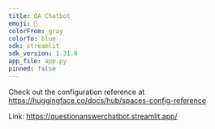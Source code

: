 ```yaml
---
title: QA Chatbot
emoji: 🏢
colorFrom: gray
colorTo: blue
sdk: streamlit
sdk_version: 1.31.0
app_file: app.py
pinned: false
---
```


Check out the configuration reference at https://huggingface.co/docs/hub/spaces-config-reference


Link: https://questionanswerchatbot.streamlit.app/
